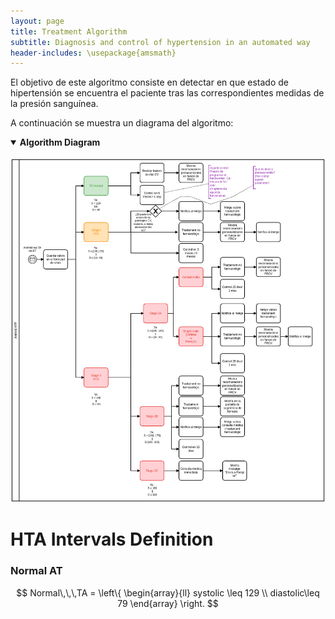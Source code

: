 ```yaml
---
layout: page
title: Treatment Algorithm
subtitle: Diagnosis and control of hypertension in an automated way
header-includes: \usepackage{amsmath}
---
```


El objetivo de este algoritmo consiste en detectar en que estado de hipertensión se encuentra el paciente tras las correspondientes medidas de la presión sanguínea.

A continuación se muestra un diagrama del algoritmo:

<details open>
<summary><b>Algorithm Diagram</b></summary>
<br>
<img src="/img/algoritme_tractament_Rev3.png" alt="Algorithm Diagram">
</details>

# HTA Intervals Definition

### Normal AT

$$
Normal\,\,\,TA = \left\{
        \begin{array}{ll}
            systolic \leq 129 \\
            diastolic\leq 79
        \end{array}
    \right.
$$
